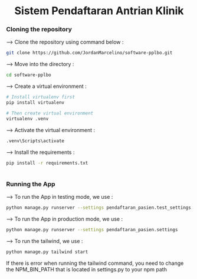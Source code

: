 <div align="center">

# Sistem Pendaftaran Antrian Klinik

</div>

### Cloning the repository

--> Clone the repository using command below :

```bash
git clone https://github.com/JordanMarcelino/software-pplbo.git
```

--> Move into the directory :

```bash
cd software-pplbo
```

--> Create a virtual environment :

```bash
# Install virtualenv first
pip install virtualenv

# Then create virtual environment
virtualenv .venv
```

--> Activate the virtual environment :

```bash
.venv\Scripts\activate
```

--> Install the requirements :

```bash
pip install -r requirements.txt
```

#

### Running the App

--> To run the App in testing mode, we use :

```bash
python manage.py runserver --settings pendaftaran_pasien.test_settings
```

--> To run the App in production mode, we use :

```bash
python manage.py runserver --settings pendaftaran_pasien.settings
```

--> To run the tailwind, we use :

```bash
python manage.py tailwind start
```

If there is error when running the tailwind command, you need to change the NPM_BIN_PATH that is located in settings.py to your npm path
